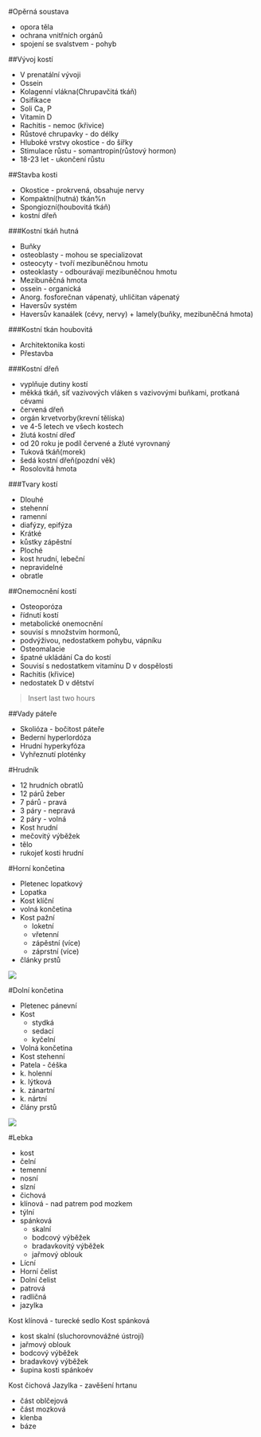 #Opěrná soustava
* opora těla
* ochrana vnitřních orgánů
* spojení se svalstvem - pohyb

##Vývoj kostí
* V prenatální vývoji
* Ossein
 * Kolagenní vlákna(Chrupavčitá tkáň)
* Osifikace
 * Soli Ca, P
 * Vitamin D
 * Rachitis - nemoc (křivice)
* Růstové chrupavky - do délky
 * Hluboké vrstvy okostice - do šířky
 * Stimulace růstu - somantropin(růstový hormon)
 * 18-23 let - ukončení růstu

##Stavba kosti
* Okostice - prokrvená, obsahuje nervy
* Kompaktní(hutná) tkán%n
* Spongiozní(houbovitá tkáň)
* kostní dřeň

###Kostní tkáň hutná
* Buňky
 * osteoblasty - mohou se specializovat
 * osteocyty - tvoří mezibuněčnou hmotu
 * osteoklasty - odbourávají mezibuněčnou hmotu
* Mezibuněčná hmota
 * ossein - organická
 * Anorg. fosforečnan vápenatý, uhličitan vápenatý
* Haversův systém
 * Haversův kanaálek (cévy, nervy) + lamely(buňky, mezibuněčná hmota)

###Kostní tkán houbovitá
* Architektonika kosti
* Přestavba

###Kostní dřeň
* vyplňuje dutiny kostí
* měkká tkáň, síť vazivových vláken s vazivovými buňkami, protkaná cévami
* červená dřeň
 * orgán krvetvorby(krevní tělíska)
 * ve 4-5 letech ve všech kostech
* žlutá kostní dřeď
 * od 20 roku je podíl červené a žluté vyrovnaný
 * Tuková tkáň(morek)
* šedá kostní dřeň(pozdní věk)
 * Rosolovitá hmota

###Tvary kostí
* Dlouhé
 * stehenní
 * ramenní
 * diafýzy, epifýza
* Krátké
 * kůstky zápěstní
* Ploché
 * kost hrudní, lebeční
* nepravidelné
 * obratle

##Onemocnění kostí
* Osteoporóza
 * řídnutí kostí
 * metabolické onemocnění
 * souvisí s množstvím hormonů,
 *  podvýživou, nedostatkem pohybu, vápníku
* Osteomalacie 
 * špatné ukládání Ca do kostí
 * Souvisí s nedostatkem vitamínu D v dospělosti
* Rachitis (křivice)
 * nedostatek D v dětství   

> Insert last two hours

##Vady páteře 
* Skolióza - bočitost páteře
* Bederní hyperlordóza
* Hrudní hyperkyfóza
* Vyhřeznutí ploténky

#Hrudník
* 12 hrudních obratlů
* 12 párů žeber
 * 7 párů - pravá
 * 3 páry - nepravá
 * 2 páry - volná
* Kost hrudní
 * mečovitý výběžek
 * tělo
 * rukojeť kosti hrudní

#Horní končetina
* Pletenec lopatkový
 * Lopatka
 * Kost klíční
* volná končetina
 * Kost pažní
      * loketní
      * vřetenní
      * zápěstní (více)
      * záprstní (více)
 * články prstů

![](http://vyuka.zsjarose.cz/data/swic/lessons/596.jpg)

#Dolní končetina
* Pletenec pánevní
 * Kost
     * stydká
     * sedací
     * kyčelní
* Volná končetina
 * Kost stehenní
 * Patela - čéška
 * k. holenní
 * k. lýtková
 * k. zánartní
 * k. nártní
 * člány prstů

![](http://vyuka.zsjarose.cz/data/swic/lessons/597.jpg)

#Lebka
* kost
 * čelní
 * temenní
 * nosní
 * slzní
 * čichová
 * klínová - nad patrem pod mozkem
 * týlní
 * spánková
     * skalní
     * bodcový výběžek
     * bradavkovitý výběžek
     * jařmový oblouk
 * Lícní
 * Horní čelist
 * Dolní čelist
 * patrová
 * radličná
 * jazylka 

Kost klínová - turecké sedlo
Kost spánková
* kost skalní (sluchorovnovážné ústrojí)
* jařmový oblouk
* bodcový výběžek
* bradavkový výběžek
* šupina kosti spánkoév

Kost čichová
Jazylka - zavěšení hrtanu 
* část oblčejová
* část mozková
 * klenba
 * báze

